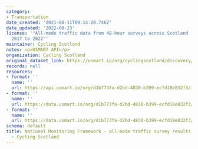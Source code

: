 ```yaml
---
category:
- Transportation
date_created: '2021-08-11T09:14:20.746Z'
date_updated: '2022-08-23'
license: '"All-mode traffic data from 48-hour surveys across Scotland - all data from
  2017 to 2022"'
maintainer: Cycling Scotland
notes: <p>USMART API</p>
organization: Cycling Scotland
original_dataset_link: https://usmart.io/org/cyclingscotland/discovery/discovery-view-detail/b9fdd462-1f45-4252-aedc-fbc596abcd90
records: null
resources:
- format: ''
  name: ''
  url: https://api.usmart.io/org/d1b773fa-d2bd-4830-b399-ecfd18e832f3/12da6df6-7b38-4907-8f00-76a6c260b197/16/urql
- format: ''
  name: ''
  url: https://data.usmart.io/org/d1b773fa-d2bd-4830-b399-ecfd18e832f3/resource?resourceGUID=8fd87d6a-8a2c-49ee-906a-000b36699abd
- format: ''
  name: ''
  url: https://data.usmart.io/org/d1b773fa-d2bd-4830-b399-ecfd18e832f3/resource?resourceGUID=a626ab26-c960-451f-9834-3050da32ab2e
schema: default
title: National Monitoring Framework - all-mode traffic survey results 2017 to 2022
  - Cycling Scotland
---
```

